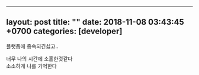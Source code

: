 
---
layout: post
title:  ""
date:   2018-11-08 03:43:45 +0700
categories: [developer]
---

플랫폼에 종속되긴싫고..  

너무 나의 시간에 소홀한것같다  
소소하게 나를 기억한다
